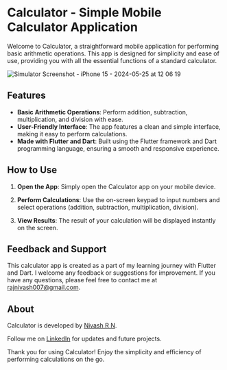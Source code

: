 # Calculator - Simple Mobile Calculator Application

Welcome to Calculator, a straightforward mobile application for performing basic arithmetic operations. This app is designed for simplicity and ease of use, providing you with all the essential functions of a standard calculator.

![Simulator Screenshot - iPhone 15 - 2024-05-25 at 12 06 19](https://github.com/RNNivash/Chat_Nests/assets/90308206/e63c9322-425b-4537-8d7f-87487b175892)

## Features

- **Basic Arithmetic Operations**: Perform addition, subtraction, multiplication, and division with ease.
- **User-Friendly Interface**: The app features a clean and simple interface, making it easy to perform calculations.
- **Made with Flutter and Dart**: Built using the Flutter framework and Dart programming language, ensuring a smooth and responsive experience.

## How to Use

1. **Open the App**: Simply open the Calculator app on your mobile device.

2. **Perform Calculations**: Use the on-screen keypad to input numbers and select operations (addition, subtraction, multiplication, division).

3. **View Results**: The result of your calculation will be displayed instantly on the screen.

## Feedback and Support

This calculator app is created as a part of my learning journey with Flutter and Dart. I welcome any feedback or suggestions for improvement. If you have any questions, please feel free to contact me at [rajnivash007@gmail.com](mailto:rajnivash007@gmail.com).

## About

Calculator is developed by [Nivash R N](https://github.com/RNNivash).

Follow me on [LinkedIn](https://www.linkedin.com/in/nivash-r-n-sns/) for updates and future projects.

Thank you for using Calculator! Enjoy the simplicity and efficiency of performing calculations on the go.
